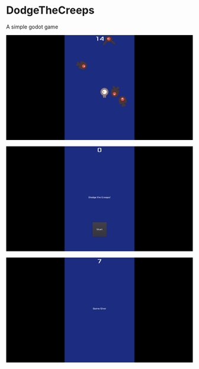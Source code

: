 # DodgeTheCreeps
A simple godot game


![Image 01](./screen/01.png)

![Image 02](./screen/02.png)

![Image 03](./screen/03.png)
